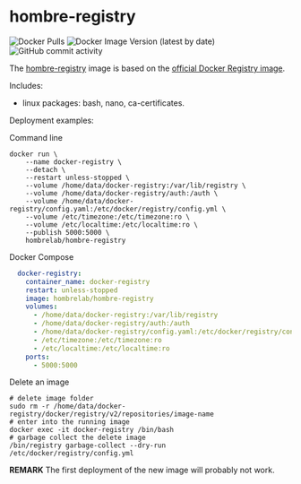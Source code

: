 # hombre-registry
![Docker Pulls](https://img.shields.io/docker/pulls/hombrelab/hombre-registry) ![Docker Image Version (latest by date)](https://img.shields.io/docker/v/hombrelab/hombre-registry) ![GitHub commit activity](https://img.shields.io/github/last-commit/hombrelab/hombre-registry)  

The [hombre-registry](https://hub.docker.com/repository/docker/hombrelab/hombre-registry) image is based on the [official Docker Registry image](https://hub.docker.com/_/registry).  

Includes:
- linux packages: bash, nano, ca-certificates.  

Deployment examples:

Command line
```shell script
docker run \
    --name docker-registry \
    --detach \
    --restart unless-stopped \
    --volume /home/data/docker-registry:/var/lib/registry \
    --volume /home/data/docker-registry/auth:/auth \
    --volume /home/data/docker-registry/config.yaml:/etc/docker/registry/config.yml \
    --volume /etc/timezone:/etc/timezone:ro \
    --volume /etc/localtime:/etc/localtime:ro \
    --publish 5000:5000 \
    hombrelab/hombre-registry
```
Docker Compose
```yaml
  docker-registry:
    container_name: docker-registry
    restart: unless-stopped
    image: hombrelab/hombre-registry
    volumes:
      - /home/data/docker-registry:/var/lib/registry
      - /home/data/docker-registry/auth:/auth
      - /home/data/docker-registry/config.yaml:/etc/docker/registry/config.yml
      - /etc/timezone:/etc/timezone:ro
      - /etc/localtime:/etc/localtime:ro
    ports:
      - 5000:5000
```

Delete an image
```shell script
# delete image folder
sudo rm -r /home/data/docker-registry/docker/registry/v2/repositories/image-name
# enter into the running image
docker exec -it docker-registry /bin/bash
# garbage collect the delete image
/bin/registry garbage-collect --dry-run /etc/docker/registry/config.yml
```
**REMARK**
The first deployment of the new image will probably not work.